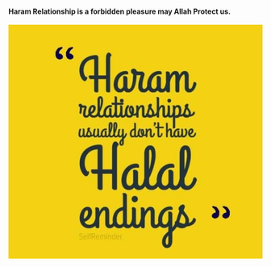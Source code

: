 #### Haram Relationship is a forbidden pleasure may Allah Protect us.
![alt text](./images/pic1.jpg)